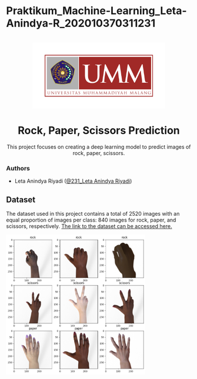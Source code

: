 # Praktikum_Machine-Learning_Leta-Anindya-R_202010370311231
<!-- PROJECT LOGO -->
<br />
<div align="center">
    <img src="logo leta.png" alt="Logo" width="360" height="180">

<h1 align="center">Rock, Paper, Scissors Prediction</h1>
  <p align="center">
    This project focuses on creating a deep learning model to predict
    images of rock, paper, scissors.
  </p>
</div>


### Authors
- Leta Anindya Riyadi ([@231_Leta Anindya Riyadi](https://www.github.com/letaanindyariyadi))


## Dataset
The dataset used in this project contains a total of 2520 images with an equal proportion of images per class: 840 images for rock, paper, and scissors, respectively. [The link to the dataset can be accessed here.](https://drive.google.com/file/d/1X9jFokn9AXMMVTmlBQ7XZpBsLKVFnp-d/view?usp=drive_link)

<div>
    <img src="download.png" alt="dataset" width="75%">
</div>



